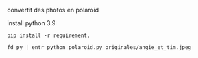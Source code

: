 convertit des photos en polaroid

install python 3.9

```
pip install -r requirement.

fd py | entr python polaroid.py originales/angie_et_tim.jpeg
```
